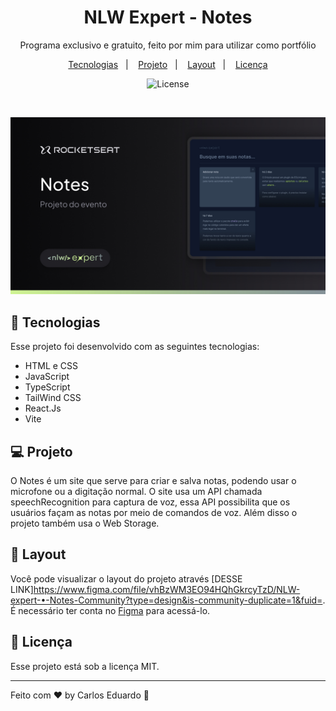 <h1 align="center"> NLW Expert - Notes </h1>

<p align="center">
Programa exclusivo e gratuito, feito por mim para utilizar como portfólio <br/>
</p>

<p align="center">
  <a href="#-tecnologias">Tecnologias</a>&nbsp;&nbsp;&nbsp;|&nbsp;&nbsp;&nbsp;
  <a href="#-projeto">Projeto</a>&nbsp;&nbsp;&nbsp;|&nbsp;&nbsp;&nbsp;
  <a href="#-layout">Layout</a>&nbsp;&nbsp;&nbsp;|&nbsp;&nbsp;&nbsp;
  <a href="#memo-licença">Licença</a>
</p>

<p align="center">
  <img alt="License" src="https://img.shields.io/static/v1?label=license&message=MIT&color=49AA26&labelColor=000000">
</p>

<br>

<p align="center">
  <img alt="projeto NLW Experts - Notes" src="./github/Thumbnail.jpg" />
</p>

## 🚀 Tecnologias

Esse projeto foi desenvolvido com as seguintes tecnologias:

- HTML e CSS
- JavaScript
- TypeScript
- TailWind CSS
- React.Js
- Vite

## 💻 Projeto

O Notes é um site que serve para criar e salva notas, podendo usar o microfone ou a digitação normal. O site usa um API chamada speechRecognition para captura de voz, essa API possibilita que os usuários façam as notas por meio de comandos de voz. Além disso o projeto também usa o Web Storage. 

## 🔖 Layout

Você pode visualizar o layout do projeto através [DESSE LINK]https://www.figma.com/file/vhBzWM3EO94HQhGkrcyTzD/NLW-expert-•-Notes-Community?type=design&is-community-duplicate=1&fuid=. É necessário ter conta no [Figma](https://figma.com) para acessá-lo.

## :memo: Licença

Esse projeto está sob a licença MIT.

---

Feito com ♥ by Carlos Eduardo :wave: 

